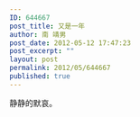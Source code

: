```yaml
---
ID: 644667
post_title: 又是一年
author: 南 靖男
post_date: 2012-05-12 17:47:23
post_excerpt: ""
layout: post
permalink: 2012/05/644667
published: true
---
```

静静的默哀。